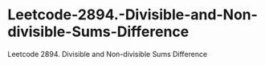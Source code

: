 # Leetcode-2894.-Divisible-and-Non-divisible-Sums-Difference
Leetcode 2894. Divisible and Non-divisible Sums Difference
